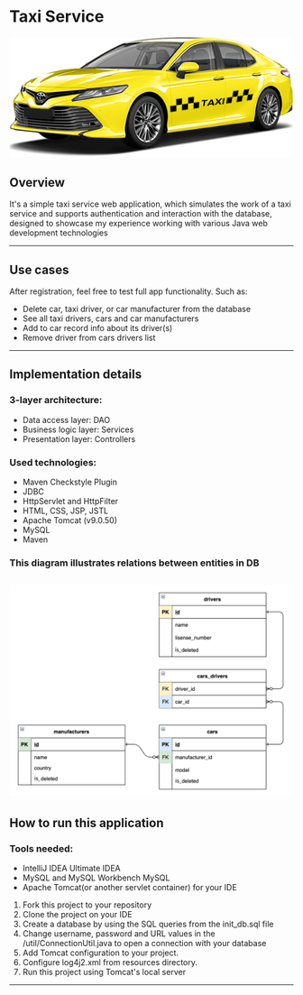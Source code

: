 # Taxi Service
![](src/main/resources/images/taxi.png)
## Overview
It's a simple taxi service web application, which simulates the work of a taxi service and supports authentication and interaction with the database, designed to showcase my experience working with various Java web development technologies

---
## Use cases
After registration, feel free to test full app functionality. Such as:
- Delete car, taxi driver, or car manufacturer from the database
- See all taxi drivers, cars and car manufacturers
- Add to car record info about its driver(s)
- Remove driver from cars drivers list
---
## Implementation details

### 3-layer architecture:

- Data access layer: DAO
- Business logic layer: Services
- Presentation layer: Controllers

### Used technologies:
- Maven Checkstyle Plugin
- JDBC
- HttpServlet and HttpFilter
- HTML, CSS, JSP, JSTL
- Apache Tomcat (v9.0.50)
- MySQL
- Maven

### This diagram illustrates relations between entities in DB
![](src/main/resources/images/img.png)
---
## How to run this application

### Tools needed:

- IntelliJ IDEA Ultimate IDEA
- MySQL and MySQL Workbench MySQL
- Apache Tomcat(or another servlet container) for your IDE

1. Fork this project to your repository
2. Clone the project on your IDE
3. Create a database by using the SQL queries from the init_db.sql file
4. Change username, password and URL values in the /util/ConnectionUtil.java to open a connection with your database
5. Add Tomcat configuration to your project.
6. Configure log4j2.xml from resources directory.
7. Run this project using Tomcat's local server
---

